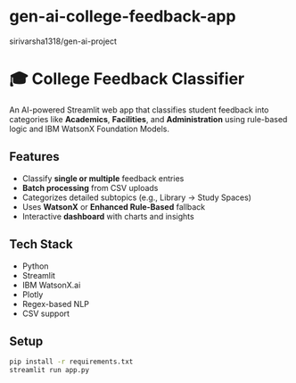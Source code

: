 # gen-ai-college-feedback-app
sirivarsha1318/gen-ai-project
# 🎓 College Feedback Classifier

An AI-powered Streamlit web app that classifies student feedback into categories like **Academics**, **Facilities**, and **Administration** using rule-based logic and IBM WatsonX Foundation Models.

##  Features

- Classify **single or multiple** feedback entries
- **Batch processing** from CSV uploads
- Categorizes detailed subtopics (e.g., Library → Study Spaces)
- Uses **WatsonX** or **Enhanced Rule-Based** fallback
- Interactive **dashboard** with charts and insights

##  Tech Stack

- Python
- Streamlit
- IBM WatsonX.ai
- Plotly
- Regex-based NLP
- CSV support

##  Setup

```bash
pip install -r requirements.txt
streamlit run app.py
